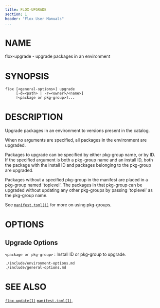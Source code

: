 ```yaml
---
title: FLOX-UPGRADE
section: 1
header: "Flox User Manuals"
...
```



# NAME

flox-upgrade - upgrade packages in an environment

# SYNOPSIS

```
flox [<general-options>] upgrade
     [-d=<path> | -r=<owner>/<name>]
     [<package or pkg-group>]...
```

# DESCRIPTION

Upgrade packages in an environment to versions present in the catalog.

When no arguments are specified, all packages in the environment are upgraded.

Packages to upgrade can be specified by either pkg-group name, or by ID.
If the specified argument is both a pkg-group name and an install ID,
both the package with the install ID
and packages belonging to the pkg-group are upgraded.

Packages without a specified pkg-group in the manifest are placed in a
pkg-group named 'toplevel'.
The packages in that pkg-group can be upgraded without updating any other
pkg-groups by passing 'toplevel' as the pkg-group name.

See [`manifest.toml(1)`](./manifest.toml.md) for more on using pkg-groups.

# OPTIONS

## Upgrade Options

`<package or pkg-group>`
:   Install ID or pkg-group to upgrade.

```{.include}
./include/environment-options.md
./include/general-options.md
```

# SEE ALSO

[`flox-update(1)`](./flox-update.md)
[`manifest.toml(1)`](./manifest.toml.md),
